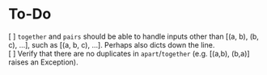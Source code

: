 # To-Do

[ ] `together` and `pairs` should be able to handle inputs other than
    [(a, b), (b, c), ...], such as [(a, b, c), ...]. Perhaps also dicts
    down the line.  
[ ] Verify that there are no duplicates in `apart`/`together` (e.g.
    [(a,b), (b,a)] raises an Exception).  
